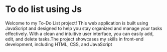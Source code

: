 # To do list using Js
 Welcome to my To-Do List project! This web application is built using JavaScript and designed to help you stay organized and manage your tasks effectively. With a clean and intuitive user interface, you can easily add, edit, and delete tasks.The project showcases my skills in front-end development, including HTML, CSS, and JavaScript
